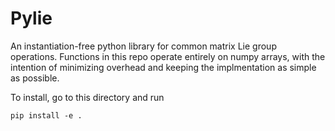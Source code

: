# Pylie
An instantiation-free python library for common matrix Lie group operations. Functions in this repo operate entirely on numpy arrays, with the intention of minimizing overhead and keeping the implmentation as simple as possible.

To install, go to this directory and run

    pip install -e .